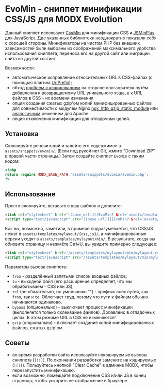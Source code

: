 # EvoMin - сниппет минификации CSS/JS для MODX Evolution

Данный сниппет использует [CssMin](http://code.google.com/p/cssmin/) для минификации CSS и [JSMinPlus](http://crisp.tweakblogs.net/blog/cat/716) для JavaScript. Две указанных библиотеки неоднократно показали себя с хорошей стороны. Минификаторы на чистом PHP без внешних зависимостей были выбраны из соображений максимального удобства использования сниппета, переноса его на другой сайт или миграции сайта на другой хостинг.

Возможности:

* автоматическое исправление относительных URL в CSS-файлах (с помощью плагина [UrlPrefix](http://code.google.com/p/cssmin/issues/detail?id=30));
* обход [проблем с кэшированием](http://clfh.org/15421) на стороне пользователя путём добавления к возвращаемому URL уникального хэша, а к URL файлов в CSS - их времени изменения;
* опция создания сжатых gzip'ом копий минифицированных файлов для совместимости с модулем Nginx [ngx_http_gzip_static_module](http://nginx.org/ru/docs/http/ngx_http_gzip_static_module.html) или [аналогичным](https://gagor.pl/2013/12/apache-precompressing-static-files-with-gzip/) решением для Apache.
* опция отключения минификации для отладочных целей.

## Установка

Склонируйте репозиторий и залейте его содержимое в `assets/snippets/evomin/`. (Если под рукой нет Git, жмите "Download ZIP" в правой части страницы.) Затем создайте сниппет `EvoMin` с таким кодом:

```php
<?php
return require MODX_BASE_PATH.'assets/snippets/evomin/evomin.php';
?>
```

## Использование

Просто скопируйте, вставьте в ваш шаблон и допилите:

```html
<link rel="stylesheet" href="[(base_url)][[EvoMin? &rel=`assets/templates/mylayout/` &from=`css/reset.css,css/styles.css` &to=`min/mylayout.css`]]" />
<script type="text/javascript" src="[(base_url)][[EvoMin? &rel=`assets/templates/mylayout/` &from=`js/jquery.min.js,js/scripts.js` &to=`min/mylayout.js`]]"></script>
```

Как вы, возможно, заметили, в примере подразумевается, что CSS/JS лежат в `assets/templates/mylayout/{css,js}/`, а минифицированные версии уходят в `assets/templates/mylayout/min/`. В результате, когда вы обновите страницу и нажмёте Ctrl+U, вы увидите примерно следующее:

```html
<link rel="stylesheet" href="/assets/templates/mylayout/min/mylayout.css?c7a628cba22e28eb17b5f5c6ae2a266a" />
<script type="text/javascript" src="/assets/templates/mylayout/min/mylayout.js?32981a13284db7a021131df49e6cd203"></script>
```

Параметры вызова сниппета:

* `from` - разделённый запятыми список входных файлов;
* `to` - выходной файл (его расширение определяет, что мы обрабатываем - CSS или JS);
* `rel` (не обязательно, по умолчанию "") - префикс всех путей, как `from`, так и `to`. Облегчает труд, потому что пути к файлам обычно начинаются одинаково.
* `bypass` (опционально) - выключает процесс минификации (выполняется только склеивание файлов). Добавлено в отладочных целях. В этом режиме URL в CSS не изменяются!
* `gzip` (опционально) - включает создание копий минифицированных файлов, сжатых gzip'ом.

## Советы

* во время разработки сайта используйте некэшируемые вызовы сниппета (`[!!]`). По окончании разработки замените на кэшируемые (`[[]]`). Пользуйтесь кнопкой "Clear Cache" в админке MODX, чтобы перезапустить минификацию.
* если возможно, помещайте подключение CSS и/или JS в конец страницы, чтобы ускорить её отображение в браузере.

